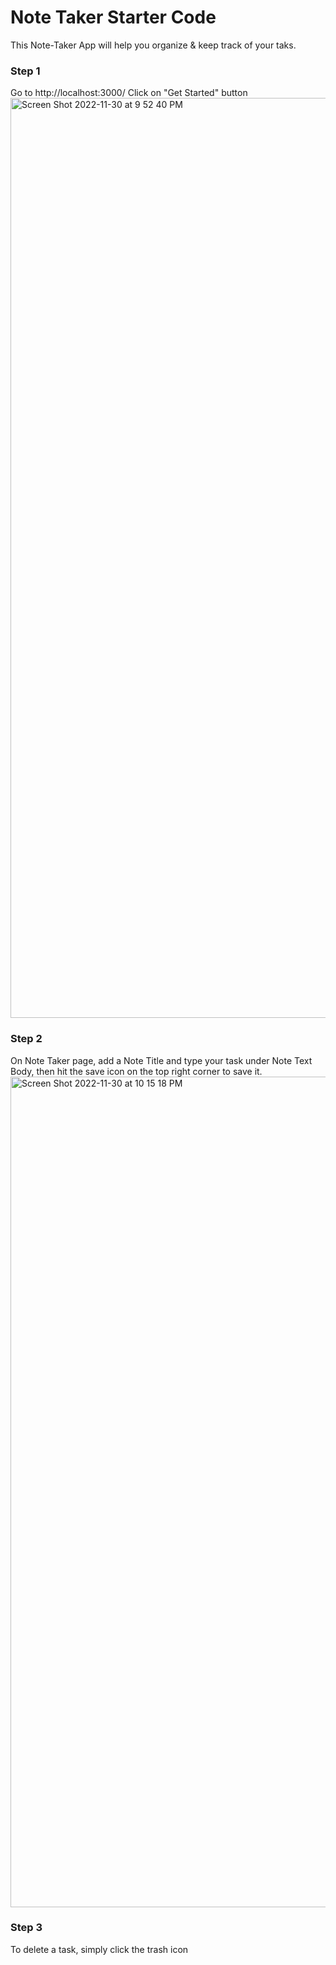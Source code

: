 # Note Taker Starter Code
This Note-Taker App will help you organize & keep track of your taks.

### Step 1
Go to http://localhost:3000/
Click on "Get Started" button
<img width="1472" alt="Screen Shot 2022-11-30 at 9 52 40 PM" src="https://user-images.githubusercontent.com/108437457/204957618-5998fdd8-eefd-41b7-9efb-89ff95079be9.png">


### Step 2
On Note Taker page, add a Note Title and type your task under Note Text Body, then hit the save icon	on the top right corner to save it.
<img width="1329" alt="Screen Shot 2022-11-30 at 10 15 18 PM" src="https://user-images.githubusercontent.com/108437457/204957628-6dc47ef4-9689-4bc4-a22a-00efd3c4f186.png">

### Step 3
To delete a task, simply click the trash icon 



